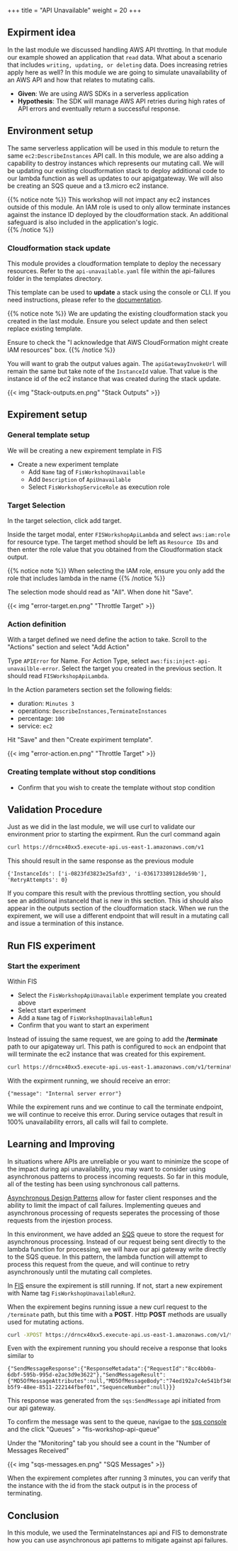 +++
title = "API Unavailable"
weight = 20
+++

## Expirment idea

In the last module we discussed handling AWS API throtting.  In that module our example showed an application that `read` data.  What about a scenario that includes `writing, updating, or deleting` data.  Does increasing retries apply here as well? In this module we are going to simulate unavailability of an AWS API and how that relates to mutating calls.  

* **Given**: We are using AWS SDKs in a serverless application
* **Hypothesis**: The SDK will manage AWS API retries during high rates of API errors and eventually return a successful response.

## Environment setup

The same serverless application will be used in this module to return the same `ec2:DescribeInstances` API call.  In this module, we are also adding a capability to destroy instances which represents our mutating call.  We will be updating our existing cloudformation stack to deploy additional code to our lambda function as well as updates to our apigatgateway.  We will also be creating an SQS queue and a t3.micro ec2 instance.  

{{% notice note %}}
This workshop will not impact any ec2 instances outside of this module.  An IAM role is used to only allow terminate instances against the instance ID deployed by the cloudformation stack.  An additional safeguard is also included in the application's logic.  
{{% /notice %}}

### Cloudformation stack update

This module provides a cloudformation template to deploy the necessary resources.  Refer to the `api-unavailable.yaml` file within the api-failures folder in the templates directory.  

This template can be used to **update** a stack using the console or CLI.  If you need instructions, please refer to the [documentation](https://docs.aws.amazon.com/AWSCloudFormation/latest/UserGuide/cfn-console-create-stack.html).

{{% notice note %}}
We are updating the existing cloudformation stack you created in the last module.  Ensure you select update and then select replace existing template.  

Ensure to check the "I acknowledge that AWS CloudFormation might create IAM resources" box.
{{% /notice %}}

You will want to grab the output values again.  The `apiGatewayInvokeUrl` will remain the same but take note of the `InstanceId` value.  That value is the instance id of the ec2 instance that was created during the stack update.  

{{< img "Stack-outputs.en.png" "Stack Outputs" >}}

## Expirement setup

### General template setup

We will be creating a new expirement template in FIS

* Create a new experiment template
  * Add `Name` tag of `FisWorkshopUnavailable`
  * Add `Description` of `ApiUnavailable`
  * Select `FisWorkshopServiceRole` as execution role

### Target Selection

In the target selection, click add target.  

Inside the target modal, enter `FISWorkshopApiLambda` and select `aws:iam:role` for resource type.  The target method should be left as `Resource IDs` and then enter the role value that you obtained from the Cloudformation stack output.  

{{% notice note %}}
When selecting the IAM role, ensure you only add the role that includes lambda in the name
{{% /notice %}}  

The selection mode should read as "All".  When done hit "Save".  

{{< img "error-target.en.png" "Throttle Target" >}}

### Action definition

With a target defined we need define the action to take. Scroll to the "Actions" section and select "Add Action"

Type `APIError` for Name.  For Action Type, select `aws:fis:inject-api-unavailble-error`.  Select the target you created in the previous section.  It should read `FISWorkshopApiLambda`.  

In the Action parameters section set the following fields:
- duration: `Minutes 3`
- operations: `DescribeInstances,TerminateInstances`
- percentage: `100`
- service: `ec2`

Hit "Save" and then "Create expiriment template". 

{{< img "error-action.en.png" "Throttle Target" >}}

### Creating template without stop conditions

* Confirm that you wish to create the template without stop condition

## Validation Procedure

Just as we did in the last module, we will use curl to validate our environment prior to starting the expirment.  Run the curl command again

```bash
curl https://drncx40xx5.execute-api.us-east-1.amazonaws.com/v1
```

This should result in the same response as the previous module

```{'InstanceIds': ['i-0823fd3823e25afd3', 'i-036173389128de59b'], 'RetryAttempts': 0}```

If you compare this result with the previous throttling section, you should see an additional instanceId that is new in this section.  This id should also appear in the outputs section of the cloudformation stack.  When we run the expirement, we will use a different endpoint that will result in a mutating call and issue a termination of this instance.  

## Run FIS experiment

### Start the experiment

Within FIS

* Select the `FisWorkshopApiUnavailable` experiment template you created above 
* Select start experiment
* Add a `Name` tag of `FisWorkshopUnavailableRun1`
* Confirm that you want to start an experiment

Instead of issuing the same request, we are going to add the **/terminate** path to our apigateway url.  This path is configured to `mock` an endpoint that will terminate the ec2 instance that was created for this expirement.  

```bash
curl https://drncx40xx5.execute-api.us-east-1.amazonaws.com/v1/terminate
```

With the expirment running, we should receive an error:

`{"message": "Internal server error"}`

While the expirement runs and we continue to call the terminate endpoint, we will continue to receive this error.  During service outages that result in 100% unavailability errors, all calls will fail to complete.  

## Learning and Improving

In situations where APIs are unreliable or you want to minimize the scope of the impact during api unavailability, you may want to consider using asynchronous patterns to process incoming requests.  So far in this module, all of the testing has been using synchronous call patterns.  

[Asynchronous Design Patterns](https://aws.amazon.com/blogs/compute/managing-backend-requests-and-frontend-notifications-in-serverless-web-apps/) allow for faster client responses and the ability to limit the impact of call failures.  Implementing queues and asynchronous processing of requests seperates the processing of those requests from the injestion process.  

In this environment, we have added an [SQS](https://aws.amazon.com/sqs/) queue to store the request for asynchronous processing.  Instead of our request being sent directly to the lambda function for processing, we will have our api gateway write directly to the SQS queue.  In this pattern, the lambda function will attempt to process this request from the queue, and will continue to retry asynchronously until the mutating call completes.  

In [FIS](https://console.aws.amazon.com/fis/home) ensure the expirement is still running.  If not, start a new expirement with Name tag `FisWorkshopUnavailableRun2`.  

When the expirement begins running issue a new curl request to the `/terminate` path, but this time with a **POST**.  Http **POST** methods are usually used for mutating actions.  

```bash
curl -XPOST https://drncx40xx5.execute-api.us-east-1.amazonaws.com/v1/terminate
```

Even with the expirement running you should receive a response that looks similar to

```
{"SendMessageResponse":{"ResponseMetadata":{"RequestId":"8cc4bb0a-6dbf-595b-995d-e2ac3d9e3622"},"SendMessageResult":{"MD5OfMessageAttributes":null,"MD5OfMessageBody":"74ed192a7c4e541bf34668d1e8ef0027","MD5OfMessageSystemAttributes":null,"MessageId":"5a454f05-b5f9-48ee-8511-222144fbef01","SequenceNumber":null}}}
```

This response was generated from the `sqs:SendMessage` api initiated from our api gateway.  

To confirm the message was sent to the queue, navigae to the [sqs console](https://console.aws.amazon.com/sqs/v2/home) and the click "Queues" > "fis-workshop-api-queue"

Under the "Monitoring" tab you should see a count in the "Number of Messages Received"

{{< img "sqs-messages.en.png" "SQS Messages" >}}

When the expirement completes after running 3 minutes, you can verify that the instance with the id from the stack output is in the process of terminating.  

## Conclusion 

In this module, we used the TerminateInstances api and FIS to demonstrate how you can use asynchronous api patterns to mitigate against api failures.  